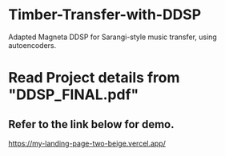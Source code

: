 # Timber-Transfer-with-DDSP
Adapted Magneta DDSP for Sarangi-style music transfer, using autoencoders.

# Read Project details from "DDSP_FINAL.pdf"

## Refer to the link below for demo.
https://my-landing-page-two-beige.vercel.app/
